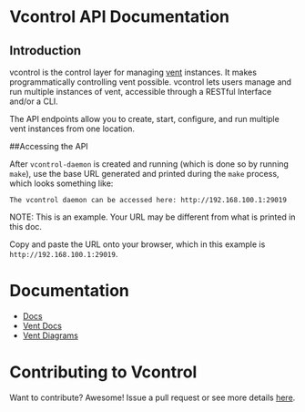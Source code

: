 # Vcontrol API Documentation

## Introduction

vcontrol is the control layer for managing [vent](https://github.com/CyberReboot/vent) instances. It makes programmatically controlling vent possible. vcontrol lets users manage and run multiple instances of vent, accessible through a RESTful Interface and/or a CLI.

The API endpoints allow you to create, start, configure, and run multiple vent instances from one location.

##Accessing the API

After `vcontrol-daemon` is created and running (which is done so by running `make`), use the base URL generated and printed during the `make` process, which looks something like:

`The vcontrol daemon can be accessed here: http://192.168.100.1:29019`

NOTE: This is an example. Your URL may be different from what is printed in this doc.

Copy and paste the URL onto your browser, which in this example is `http://192.168.100.1:29019`.

Documentation
====
- [Docs](https://github.com/CyberReboot/vcontrol/tree/master/docs)
- [Vent Docs](https://github.com/CyberReboot/vent/tree/master/docs)
- [Vent Diagrams](https://github.com/CyberReboot/vent/tree/master/docs/images)

Contributing to Vcontrol
====

Want to contribute?  Awesome!  Issue a pull request or see more details [here](https://github.com/CyberReboot/vcontrol/blob/master/CONTRIBUTING.md).


